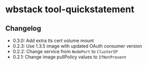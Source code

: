 # wbstack tool-quickstatement

## Changelog
- 0.3.0: Add extra tls cert volume mount
- 0.2.3: Use 1.3.5 image with updated OAuth consumer version
- 0.2.2: Change service from `NodePort` to `ClusterIP`
- 0.2.1: Change image pullPolicy values to `IfNotPresent`